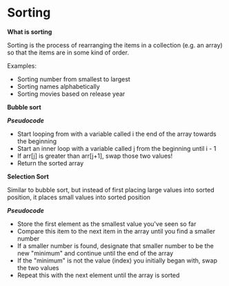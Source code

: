 # Sorting

**What is sorting**

Sorting is the process of rearranging the items in a collection (e.g. an array) so that the items are in some kind of order.

Examples:
- Sorting number from smallest to largest
- Sorting names alphabetically
- Sorting movies based on release year

**Bubble sort**

***Pseudocode***

- Start looping from with a variable called i the end of the array towards the beginning
- Start an inner loop with a variable called j from the beginning until i - 1
- If arr[j] is greater than arr[j+1], swap those two values!
- Return the sorted array

**Selection Sort**

Similar to bubble sort, but instead of first placing large values into sorted position, it places small values into sorted position

***Pseudocode***

- Store the first element as the smallest value you've seen so far
- Compare this item to the next item in the array until you find a smaller number
- If a smaller number is found, designate that smaller number to be the new "minimum" and continue until the end of the array
- If the "minimum" is not the value (index) you initially began with, swap the two values
- Repeat this with the next element until the array is sorted
